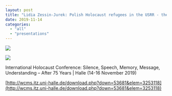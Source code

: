 ```yaml
---
layout: post
title: "Lidia Zessin-Jurek: Polish Holocaust refugees in the USRR - the consolidation of a new ‘lieu de mémoire‘"
date: 2019-11-14
categories: 
  - "all"
  - "presentations"
---
```


![](/assets/images/holocaust-memory-folder-page-001-1024x361.jpg)

![](/assets/images/holocaust-memory-folder-page-002-1024x361.jpg)

International Holocaust Conference: Silence, Speech, Memory, Message, Understanding – After 75 Years | Halle (14-16 November 2019)

[http://wcms.itz.uni-halle.de/download.php?down=53681&elem=3253118](http://wcms.itz.uni-halle.de/download.php?down=53681&elem=3253118)
